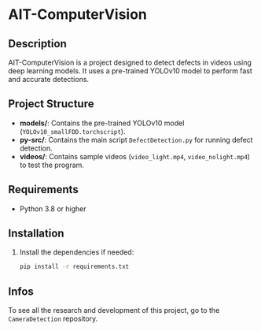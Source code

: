 # AIT-ComputerVision

## Description  
AIT-ComputerVision is a project designed to detect defects in videos using deep learning models. It uses a pre-trained YOLOv10 model to perform fast and accurate detections.

## Project Structure  
- **models/**: Contains the pre-trained YOLOv10 model (`YOLOv10_smallFDD.torchscript`).  
- **py-src/**: Contains the main script `DefectDetection.py` for running defect detection.  
- **videos/**: Contains sample videos (`video_light.mp4`, `video_nolight.mp4`) to test the program.

## Requirements  
- Python 3.8 or higher

## Installation  
1. Install the dependencies if needed:  
   ```bash
   pip install -r requirements.txt

## Infos
To see all the research and development of this project, go to the `CameraDetection` repository.
